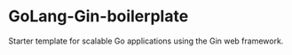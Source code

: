 # GoLang-Gin-boilerplate
Starter template for scalable Go applications using the Gin web framework.
